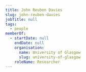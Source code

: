 ```yaml
---
title: John Reuben Davies
slug: john-reuben-davies
jobTitle: null
tags:
  - people
memberOf:
  - startDate: null
    endDate: null
    organisation:
      name: University of Glasgow
      slug: university-of-glasgow
    roleName: Researcher
---
```

